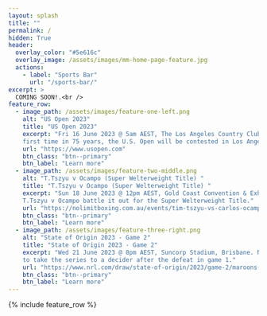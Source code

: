 ```yaml
---
layout: splash
title: ""
permalink: /
hidden: True
header:
  overlay_color: "#5e616c"
  overlay_image: /assets/images/mm-home-page-feature.jpg
  actions:
    - label: "Sports Bar"
      url: "/sports-bar/"
excerpt: >
  COMING SOON!.<br />
feature_row:
  - image_path: /assets/images/feature-one-left.png
    alt: "US Open 2023"
    title: "US Open 2023"
    excerpt: "Fri 16 June 2023 @ 5am AEST, The Los Angeles Country Club. For the 
    first time in 75 years, the U.S. Open will be contested in Los Angeles."
    url: "https://www.usopen.com"
    btn_class: "btn--primary"
    btn_label: "Learn more"
  - image_path: /assets/images/feature-two-middle.png
    alt: "T.Tszyu v Ocampo (Super Welterweight Title) "
    title: "T.Tszyu v Ocampo (Super Welterweight Title) "
    excerpt: "Sun 18 June 2023 @ 12pm AEST, Gold Coast Convention & Exhibition Centre.
    T.Tszyu v Ocampo battle it out for the Super Welterweight Title."
    url: "https://nolimitboxing.com.au/events/tim-tszyu-vs-carlos-ocampo/"
    btn_class: "btn--primary"
    btn_label: "Learn more"
  - image_path: /assets/images/feature-three-right.png
    alt: "State of Origin 2023 - Game 2"
    title: "State of Origin 2023 - Game 2"
    excerpt: "Wed 21 June 2023 @ 8pm AEST, Suncorp Stadium, Brisbane. NSW seeking a miracle victory, 
    to take the series to a decider after the defeat in game 1."
    url: "https://www.nrl.com/draw/state-of-origin/2023/game-2/maroons-v-blues/"
    btn_class: "btn--primary"
    btn_label: "Learn more"      
---
```


{% include feature_row %}